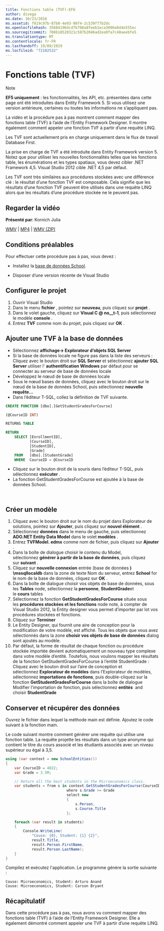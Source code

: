 ```yaml
---
title: Fonctions table (TVF)-EF6
author: divega
ms.date: 10/23/2016
ms.assetid: f019c97b-87b0-4e93-98f4-2c539f77b2dc
ms.openlocfilehash: 35684196dcd7b708a8feeb1eca3096e8d4e555ec
ms.sourcegitcommit: 708b18520321c587b2046ad2ea9fa7c48aeebfe5
ms.translationtype: MT
ms.contentlocale: fr-FR
ms.lasthandoff: 10/09/2019
ms.locfileid: "72182532"
---
```

# <a name="table-valued-functions-tvfs"></a>Fonctions table (TVF)
> [!NOTE]
> **EF5 uniquement** : les fonctionnalités, les API, etc. présentées dans cette page ont été introduites dans Entity Framework 5. Si vous utilisez une version antérieure, certaines ou toutes les informations ne s’appliquent pas.

La vidéo et la procédure pas à pas montrent comment mapper des fonctions table (TVF) à l’aide de l’Entity Framework Designer. Il montre également comment appeler une fonction TVF à partir d’une requête LINQ.

Les TVF sont actuellement pris en charge uniquement dans le flux de travail Database First.

La prise en charge de TVF a été introduite dans Entity Framework version 5. Notez que pour utiliser les nouvelles fonctionnalités telles que les fonctions table, les énumérations et les types spatiaux, vous devez cibler .NET Framework 4,5. Visual Studio 2012 cible .NET 4,5 par défaut.

Les TVF sont très similaires aux procédures stockées avec une différence clé : le résultat d’une fonction TVF est composable. Cela signifie que les résultats d’une fonction TVF peuvent être utilisés dans une requête LINQ alors que les résultats d’une procédure stockée ne le peuvent pas.

## <a name="watch-the-video"></a>Regarder la vidéo

**Présenté par**: Kornich Julia

[WMV](https://download.microsoft.com/download/6/0/A/60A6E474-5EF3-4E1E-B9EA-F51D2DDB446A/HDI-ITPro-MSDN-winvideo-tvf.wmv) | [MP4](https://download.microsoft.com/download/6/0/A/60A6E474-5EF3-4E1E-B9EA-F51D2DDB446A/HDI-ITPro-MSDN-mp4video-tvf.m4v) | [WMV (ZIP)](https://download.microsoft.com/download/6/0/A/60A6E474-5EF3-4E1E-B9EA-F51D2DDB446A/HDI-ITPro-MSDN-winvideo-tvf.zip)

## <a name="pre-requisites"></a>Conditions préalables

Pour effectuer cette procédure pas à pas, vous devez :

- Installez la [base de données School](~/ef6/resources/school-database.md).

- Disposer d’une version récente de Visual Studio

## <a name="set-up-the-project"></a>Configurer le projet

1.  Ouvrir Visual Studio
2.  Dans le menu **fichier** , pointez sur **nouveau**, puis cliquez sur **projet** .
3.  Dans le volet gauche, cliquez sur **Visual C @ no__t-1**, puis sélectionnez le modèle **console** .
4.  Entrez **TVF** comme nom du projet, puis cliquez sur **OK** .

## <a name="add-a-tvf-to-the-database"></a>Ajouter une TVF à la base de données

-   Sélectionnez **affichage-&gt; Explorateur d’objets SQL Server**
-   Si la base de données locale ne figure pas dans la liste des serveurs : Cliquez avec le bouton droit sur **SQL Server** et sélectionnez **ajouter SQL Server** utiliser l' **authentification Windows** par défaut pour se connecter au serveur de base de données locale
-   Développez le nœud de base de données locale
-   Sous le nœud bases de données, cliquez avec le bouton droit sur le nœud de la base de données School, puis sélectionnez **nouvelle requête...**
-   Dans l’éditeur T-SQL, collez la définition de TVF suivante.

``` SQL
CREATE FUNCTION [dbo].[GetStudentGradesForCourse]

(@CourseID INT)

RETURNS TABLE

RETURN
    SELECT [EnrollmentID],
           [CourseID],
           [StudentID],
           [Grade]
    FROM   [dbo].[StudentGrade]
    WHERE  CourseID = @CourseID
```

-   Cliquez sur le bouton droit de la souris dans l’éditeur T-SQL, puis sélectionnez **exécuter** .
-   La fonction GetStudentGradesForCourse est ajoutée à la base de données School.

 

## <a name="create-a-model"></a>Créer un modèle

1.  Cliquez avec le bouton droit sur le nom du projet dans Explorateur de solutions, pointez sur **Ajouter**, puis cliquez sur **nouvel élément** .
2.  Sélectionnez **données** dans le menu de gauche, puis sélectionnez **ADO.NET Entity Data Model** dans le volet **modèles** .
3.  Entrez **TVFModel. edmx** comme nom de fichier, puis cliquez sur **Ajouter** .
4.  Dans la boîte de dialogue choisir le contenu du Model, sélectionnez **générer à partir de la base de données**, puis cliquez sur **suivant** .
5.  Cliquez sur **nouvelle connexion** entrée (base de données **) \\mssqllocaldb** dans la zone de texte Nom du serveur, entrez **School** for le nom de la base de données, cliquez sur **OK** .
6.  Dans la boîte de dialogue choisir vos objets de base de données, sous les **Tables** node, sélectionnez la **personne**, **StudentGrade**et le **cours** tables
7.  Sélectionnez la fonction **GetStudentGradesForCourse** située sous les **procédures stockées et les fonctions** node note, à compter de Visual Studio 2012, la Entity designer vous permet d’importer par lot vos procédures stockées et fonctions.
8.  Cliquez sur **Terminer**
9.  Le Entity Designer, qui fournit une aire de conception pour la modification de votre modèle, est affiché. Tous les objets que vous avez sélectionnés dans la zone **choisir vos objets de base de données** dialog sont ajoutés au modèle.
10. Par défaut, la forme de résultat de chaque fonction ou procédure stockée importée devient automatiquement un nouveau type complexe dans votre modèle d’entité. Toutefois, nous voulons mapper les résultats de la fonction GetStudentGradesForCourse à l’entité StudentGrade : Cliquez avec le bouton droit sur l’aire de conception et sélectionnez **Explorateur de modèles** dans l’Explorateur de modèles, sélectionnez **importations de fonctions**, puis double-cliquez sur la fonction **GetStudentGradesForCourse** dans la boîte de dialogue Modifier l’importation de fonction, puis sélectionnez **entités**  and choisir **StudentGrade**

## <a name="persist-and-retrieve-data"></a>Conserver et récupérer des données

Ouvrez le fichier dans lequel la méthode main est définie. Ajoutez le code suivant à la fonction main.

Le code suivant montre comment générer une requête qui utilise une fonction table. La requête projette les résultats dans un type anonyme qui contient le titre du cours associé et les étudiants associés avec un niveau supérieur ou égal à 3,5.

``` csharp
using (var context = new SchoolEntities())
{
    var CourseID = 4022;
    var Grade = 3.5M;

    // Return all the best students in the Microeconomics class.
    var students = from s in context.GetStudentGradesForCourse(CourseID)
                            where s.Grade >= Grade
                            select new
                            {
                                s.Person,
                                s.Course.Title
                            };

    foreach (var result in students)
    {
        Console.WriteLine(
            "Couse: {0}, Student: {1} {2}",
            result.Title,  
            result.Person.FirstName,  
            result.Person.LastName);
    }
}
```

Compilez et exécutez l'application. Le programme génère la sortie suivante :

```console
Couse: Microeconomics, Student: Arturo Anand
Couse: Microeconomics, Student: Carson Bryant
```

## <a name="summary"></a>Récapitulatif

Dans cette procédure pas à pas, nous avons vu comment mapper des fonctions table (TVF) à l’aide de l’Entity Framework Designer. Elle a également démontré comment appeler une TVF à partir d’une requête LINQ.
